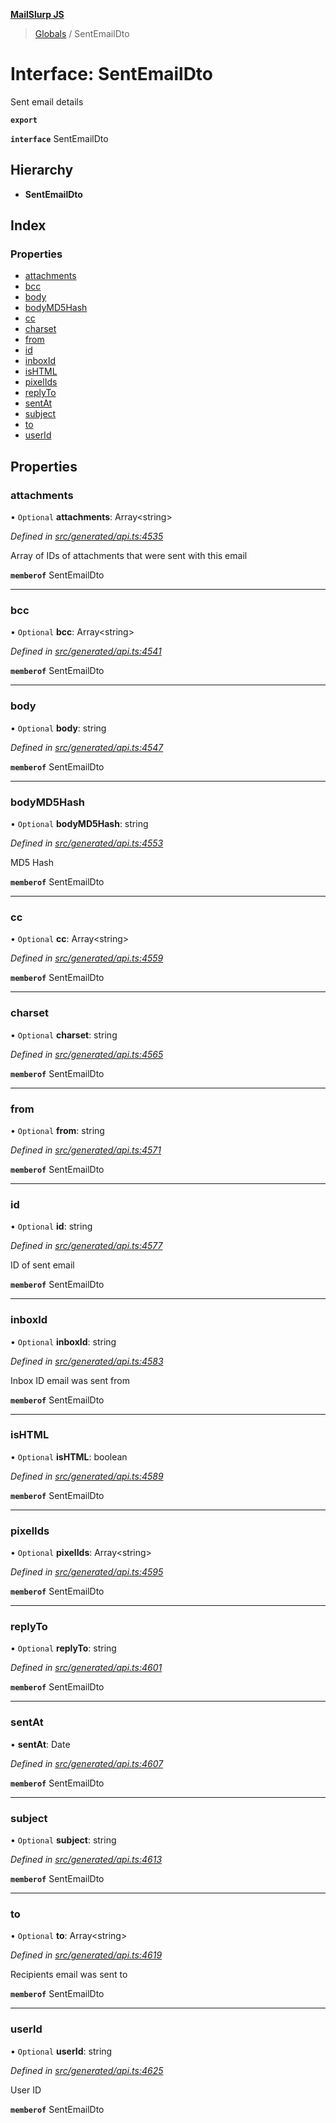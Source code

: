 **[MailSlurp JS](../README.md)**

> [Globals](../README.md) / SentEmailDto

# Interface: SentEmailDto

Sent email details

**`export`** 

**`interface`** SentEmailDto

## Hierarchy

* **SentEmailDto**

## Index

### Properties

* [attachments](sentemaildto.md#attachments)
* [bcc](sentemaildto.md#bcc)
* [body](sentemaildto.md#body)
* [bodyMD5Hash](sentemaildto.md#bodymd5hash)
* [cc](sentemaildto.md#cc)
* [charset](sentemaildto.md#charset)
* [from](sentemaildto.md#from)
* [id](sentemaildto.md#id)
* [inboxId](sentemaildto.md#inboxid)
* [isHTML](sentemaildto.md#ishtml)
* [pixelIds](sentemaildto.md#pixelids)
* [replyTo](sentemaildto.md#replyto)
* [sentAt](sentemaildto.md#sentat)
* [subject](sentemaildto.md#subject)
* [to](sentemaildto.md#to)
* [userId](sentemaildto.md#userid)

## Properties

### attachments

• `Optional` **attachments**: Array\<string>

*Defined in [src/generated/api.ts:4535](https://github.com/mailslurp/mailslurp-client/blob/5a4fc29/src/generated/api.ts#L4535)*

Array of IDs of attachments that were sent with this email

**`memberof`** SentEmailDto

___

### bcc

• `Optional` **bcc**: Array\<string>

*Defined in [src/generated/api.ts:4541](https://github.com/mailslurp/mailslurp-client/blob/5a4fc29/src/generated/api.ts#L4541)*

**`memberof`** SentEmailDto

___

### body

• `Optional` **body**: string

*Defined in [src/generated/api.ts:4547](https://github.com/mailslurp/mailslurp-client/blob/5a4fc29/src/generated/api.ts#L4547)*

**`memberof`** SentEmailDto

___

### bodyMD5Hash

• `Optional` **bodyMD5Hash**: string

*Defined in [src/generated/api.ts:4553](https://github.com/mailslurp/mailslurp-client/blob/5a4fc29/src/generated/api.ts#L4553)*

MD5 Hash

**`memberof`** SentEmailDto

___

### cc

• `Optional` **cc**: Array\<string>

*Defined in [src/generated/api.ts:4559](https://github.com/mailslurp/mailslurp-client/blob/5a4fc29/src/generated/api.ts#L4559)*

**`memberof`** SentEmailDto

___

### charset

• `Optional` **charset**: string

*Defined in [src/generated/api.ts:4565](https://github.com/mailslurp/mailslurp-client/blob/5a4fc29/src/generated/api.ts#L4565)*

**`memberof`** SentEmailDto

___

### from

• `Optional` **from**: string

*Defined in [src/generated/api.ts:4571](https://github.com/mailslurp/mailslurp-client/blob/5a4fc29/src/generated/api.ts#L4571)*

**`memberof`** SentEmailDto

___

### id

• `Optional` **id**: string

*Defined in [src/generated/api.ts:4577](https://github.com/mailslurp/mailslurp-client/blob/5a4fc29/src/generated/api.ts#L4577)*

ID of sent email

**`memberof`** SentEmailDto

___

### inboxId

• `Optional` **inboxId**: string

*Defined in [src/generated/api.ts:4583](https://github.com/mailslurp/mailslurp-client/blob/5a4fc29/src/generated/api.ts#L4583)*

Inbox ID email was sent from

**`memberof`** SentEmailDto

___

### isHTML

• `Optional` **isHTML**: boolean

*Defined in [src/generated/api.ts:4589](https://github.com/mailslurp/mailslurp-client/blob/5a4fc29/src/generated/api.ts#L4589)*

**`memberof`** SentEmailDto

___

### pixelIds

• `Optional` **pixelIds**: Array\<string>

*Defined in [src/generated/api.ts:4595](https://github.com/mailslurp/mailslurp-client/blob/5a4fc29/src/generated/api.ts#L4595)*

**`memberof`** SentEmailDto

___

### replyTo

• `Optional` **replyTo**: string

*Defined in [src/generated/api.ts:4601](https://github.com/mailslurp/mailslurp-client/blob/5a4fc29/src/generated/api.ts#L4601)*

**`memberof`** SentEmailDto

___

### sentAt

•  **sentAt**: Date

*Defined in [src/generated/api.ts:4607](https://github.com/mailslurp/mailslurp-client/blob/5a4fc29/src/generated/api.ts#L4607)*

**`memberof`** SentEmailDto

___

### subject

• `Optional` **subject**: string

*Defined in [src/generated/api.ts:4613](https://github.com/mailslurp/mailslurp-client/blob/5a4fc29/src/generated/api.ts#L4613)*

**`memberof`** SentEmailDto

___

### to

• `Optional` **to**: Array\<string>

*Defined in [src/generated/api.ts:4619](https://github.com/mailslurp/mailslurp-client/blob/5a4fc29/src/generated/api.ts#L4619)*

Recipients email was sent to

**`memberof`** SentEmailDto

___

### userId

• `Optional` **userId**: string

*Defined in [src/generated/api.ts:4625](https://github.com/mailslurp/mailslurp-client/blob/5a4fc29/src/generated/api.ts#L4625)*

User ID

**`memberof`** SentEmailDto
